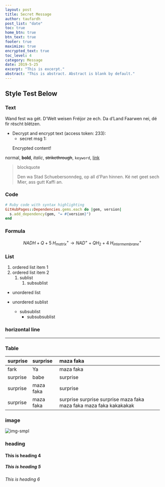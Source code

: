 ```yaml
---
layout: post
title: Secret Message
author: taufardh
post_list: "date"
toc: true
home_btn: true
btn_text: true
footer: true
maximize: true
encrypted_text: true
toc_level: 4
category: Message
date: 2019-5-25
excerpt: "This is excerpt."
abstract: "This is abstract. Abstract is blank by default."
---
```


## Style Test Below

### Text

Wand fest wa gét. D’Welt weisen Fréijor ze ech. Da d’Land Faarwen nei, dé fir rëscht blëtzen. 

* Decrypt and encrypt text (access token: 233): 
  * secret msg 1: 
  <p class="encrypted" id="E4OB06xk8Nb1cmQsTxzEzQXYj9cumq/8jI/OsO0KC0ulxhAgsXrZbc1G3nuO5d4pEfVh2hivvWNrKVuMq9GhY7l1zA/mXuHoC8jkmEymm8OPh0/IJHs8z1QV2beD7OFmY6jRn1ArpiQkcS32iyx3Sl8loOqX+ggcZD1Yg8c9lGTLra7reCC+NqayU9Ra7LWo0jiEHzM/6R">Encrypted content!</p>

normal, **bold**, *italic*, ~~strikethrough~~, `keyword`, [link](www.google.com)

> blockquote
>
>Den wa Stad Schuebersonndeg, op all d'Pan hinnen. Ké net geet sech Mier, ass gutt Kaffi an. 

### Code

```ruby
# Ruby code with syntax highlighting
GitHubPages::Dependencies.gems.each do |gem, version|
  s.add_dependency(gem, "= #{version}")
end
```

### Formula

$$
NADH+Q+5\;H_{matrix}^{+}\rightarrow NAD^{+}+QH_{2}+4\;H_{intermembrane}^{+}\!
$$

### List
1. ordered list item 1
2. ordered list item 2
   1. sublist
      1. subsublist
* unordered list  
     
* unordered sublist
  * subsublist
    * subsubsublist

### horizontal line

***

### Table

| surprise | surprise  | maza faka |
| :------- | :-------- | :-------- |
| fark     | Ya        | maza faka |
| surprise | babe      | surprise  |
| surprise | maza faka | surprise  |
| surprise | maza faka | surprise surprise surprise maza faka maza faka maza faka kakakakak |

### image
![img-smpl]({{site.url}}{{site.baseurl}}{{site.assets_path}}/img/img-sample.jpg)

### heading
#### This is heading 4
##### This is heading 5
###### This is heading 6